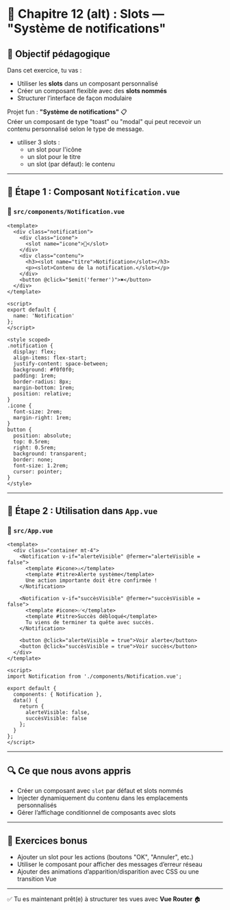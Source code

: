 # 🧪 Chapitre 12 (alt) : Slots — "Système de notifications"

## 🎯 Objectif pédagogique

Dans cet exercice, tu vas :

- Utiliser les **slots** dans un composant personnalisé
- Créer un composant flexible avec des **slots nommés**
- Structurer l’interface de façon modulaire

Projet fun : **"Système de notifications"** 📋  
Créer un composant de type "toast" ou "modal" qui peut recevoir un contenu personnalisé selon le type de message.

- utiliser 3 slots :
  - un slot pour l'icône
  - un slot pour le titre
  - un slot (par défaut): le contenu

---

## 🧱 Étape 1 : Composant `Notification.vue`

### 📄 `src/components/Notification.vue`

```vue
<template>
  <div class="notification">
    <div class="icone">
      <slot name="icone">🔔</slot>
    </div>
    <div class="contenu">
      <h3><slot name="titre">Notification</slot></h3>
      <p><slot>Contenu de la notification.</slot></p>
    </div>
    <button @click="$emit('fermer')">✖</button>
  </div>
</template>

<script>
export default {
  name: 'Notification'
};
</script>

<style scoped>
.notification {
  display: flex;
  align-items: flex-start;
  justify-content: space-between;
  background: #f0f0f0;
  padding: 1rem;
  border-radius: 8px;
  margin-bottom: 1rem;
  position: relative;
}
.icone {
  font-size: 2rem;
  margin-right: 1rem;
}
button {
  position: absolute;
  top: 0.5rem;
  right: 0.5rem;
  background: transparent;
  border: none;
  font-size: 1.2rem;
  cursor: pointer;
}
</style>
```

---

## 🧱 Étape 2 : Utilisation dans `App.vue`

### 📄 `src/App.vue`

```vue
<template>
  <div class="container mt-4">
    <Notification v-if="alerteVisible" @fermer="alerteVisible = false">
      <template #icone>⚠️</template>
      <template #titre>Alerte système</template>
      Une action importante doit être confirmée !
    </Notification>

    <Notification v-if="succèsVisible" @fermer="succèsVisible = false">
      <template #icone>✅</template>
      <template #titre>Succès débloqué</template>
      Tu viens de terminer ta quête avec succès.
    </Notification>

    <button @click="alerteVisible = true">Voir alerte</button>
    <button @click="succèsVisible = true">Voir succès</button>
  </div>
</template>

<script>
import Notification from './components/Notification.vue';

export default {
  components: { Notification },
  data() {
    return {
      alerteVisible: false,
      succèsVisible: false
    };
  }
};
</script>
```

---

## 🔍 Ce que nous avons appris

- Créer un composant avec `slot` par défaut et slots nommés
- Injecter dynamiquement du contenu dans les emplacements personnalisés
- Gérer l’affichage conditionnel de composants avec slots

---

## 🎯 Exercices bonus

- Ajouter un slot pour les actions (boutons "OK", "Annuler", etc.)
- Utiliser le composant pour afficher des messages d’erreur réseau
- Ajouter des animations d’apparition/disparition avec CSS ou une transition Vue

---

✅ Tu es maintenant prêt(e) à structurer tes vues avec **Vue Router** 🏠
